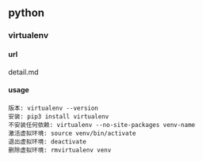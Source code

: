 ## python

### virtualenv

#### url

detail.md

#### usage

    版本: virtualenv --version
    安装: pip3 install virtualenv
    不安装任何依赖: virtualenv --no-site-packages venv-name
    激活虚拟环境: source venv/bin/activate
    退出虚拟环境: deactivate
    删除虚拟环境: rmvirtualenv venv
